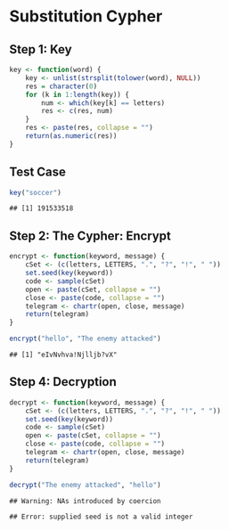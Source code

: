 Substitution Cypher
========================================================

## Step 1: Key

```r
key <- function(word) {
    key <- unlist(strsplit(tolower(word), NULL))
    res = character(0)
    for (k in 1:length(key)) {
        num <- which(key[k] == letters)
        res <- c(res, num)
    }
    res <- paste(res, collapse = "")
    return(as.numeric(res))
}
```

## Test Case

```r
key("soccer")
```

```
## [1] 191533518
```


## Step 2: The Cypher: Encrypt

```r
encrypt <- function(keyword, message) {
    cSet <- (c(letters, LETTERS, ".", "?", "!", " "))
    set.seed(key(keyword))
    code <- sample(cSet)
    open <- paste(cSet, collapse = "")
    close <- paste(code, collapse = "")
    telegram <- chartr(open, close, message)
    return(telegram)
}
```



```r
encrypt("hello", "The enemy attacked")
```

```
## [1] "eIvNvhva!Njlljb?vX"
```


## Step 4: Decryption 

```r
decrypt <- function(keyword, message) {
    cSet <- (c(letters, LETTERS, ".", "?", "!", " "))
    set.seed(key(keyword))
    code <- sample(cSet)
    open <- paste(cSet, collapse = "")
    close <- paste(code, collapse = "")
    telegram <- chartr(open, close, message)
    return(telegram)
}
```



```r
decrypt("The enemy attacked", "hello")
```

```
## Warning: NAs introduced by coercion
```

```
## Error: supplied seed is not a valid integer
```

